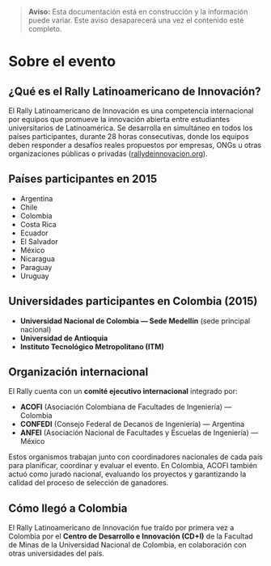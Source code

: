 > **Aviso:** Esta documentación está en construcción y la información puede variar. Este aviso desaparecerá una vez el contenido esté completo.

# Sobre el evento

## ¿Qué es el Rally Latinoamericano de Innovación?
El Rally Latinoamericano de Innovación es una competencia internacional por equipos que promueve la innovación abierta entre estudiantes universitarios de Latinoamérica. Se desarrolla en simultáneo en todos los países participantes, durante 28 horas consecutivas, donde los equipos deben responder a desafíos reales propuestos por empresas, ONGs u otras organizaciones públicas o privadas ([rallydeinnovacion.org](https://www.rallydeinnovacion.org/?utm_source=chatgpt.com)).

## Países participantes en 2015
- Argentina  
- Chile  
- Colombia  
- Costa Rica  
- Ecuador  
- El Salvador  
- México  
- Nicaragua  
- Paraguay  
- Uruguay  

## Universidades participantes en Colombia (2015)
- **Universidad Nacional de Colombia — Sede Medellín** (sede principal nacional)  
- **Universidad de Antioquia**  
- **Instituto Tecnológico Metropolitano (ITM)**

## Organización internacional
El Rally cuenta con un **comité ejecutivo internacional** integrado por:
- **ACOFI** (Asociación Colombiana de Facultades de Ingeniería) — Colombia  
- **CONFEDI** (Consejo Federal de Decanos de Ingeniería) — Argentina  
- **ANFEI** (Asociación Nacional de Facultades y Escuelas de Ingeniería) — México  

Estos organismos trabajan junto con coordinadores nacionales de cada país para planificar, coordinar y evaluar el evento. En Colombia, ACOFI también actuó como jurado nacional, evaluando los proyectos y garantizando la calidad del proceso de selección de ganadores.

## Cómo llegó a Colombia
El Rally Latinoamericano de Innovación fue traído por primera vez a Colombia por el **Centro de Desarrollo e Innovación (CD+I)** de la Facultad de Minas de la Universidad Nacional de Colombia, en colaboración con otras universidades del país.
